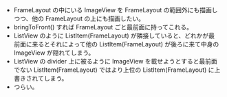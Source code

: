 - FrameLayout の中にいる ImageView を FrameLayout の範囲外にも描画しつつ、他の FrameLayout の上にも描画したい。
- bringToFront() すれば FrameLayout ごと最前面に持ってこれる。
- ListView のように ListItem(FrameLayout) が隣接していると、どれかが最前面に来るとそれによって他の ListItem(FrameLayout) が後ろに来て中身の ImageView が隠れてしまう。
- ListView の divider 上に被るように ImageView を載せようとすると最前面でない ListItem(FrameLayout) ではより上位の ListItem(FrameLayout) に上書きされてしまう。
- つらい。